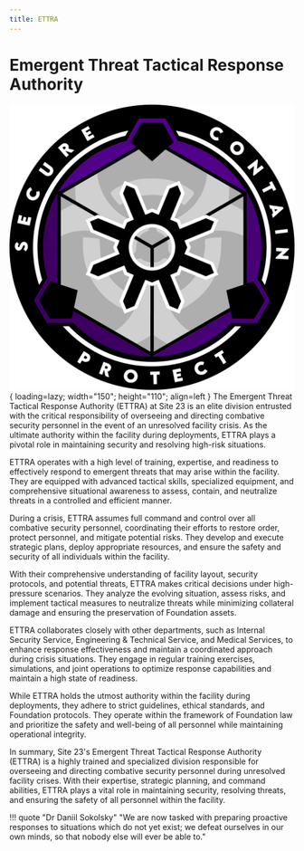 ```yaml
---
title: ETTRA
---
```


# Emergent Threat Tactical Response Authority

![ETTRA Logo](images/logo.png){ loading=lazy; width="150"; height="110"; align=left } The Emergent Threat Tactical Response Authority (ETTRA) at Site 23 is an elite division entrusted with the critical responsibility of overseeing and directing combative security personnel in the event of an unresolved facility crisis. As the ultimate authority within the facility during deployments, ETTRA plays a pivotal role in maintaining security and resolving high-risk situations.

ETTRA operates with a high level of training, expertise, and readiness to effectively respond to emergent threats that may arise within the facility. They are equipped with advanced tactical skills, specialized equipment, and comprehensive situational awareness to assess, contain, and neutralize threats in a controlled and efficient manner.

During a crisis, ETTRA assumes full command and control over all combative security personnel, coordinating their efforts to restore order, protect personnel, and mitigate potential risks. They develop and execute strategic plans, deploy appropriate resources, and ensure the safety and security of all individuals within the facility.

With their comprehensive understanding of facility layout, security protocols, and potential threats, ETTRA makes critical decisions under high-pressure scenarios. They analyze the evolving situation, assess risks, and implement tactical measures to neutralize threats while minimizing collateral damage and ensuring the preservation of Foundation assets.

ETTRA collaborates closely with other departments, such as Internal Security Service, Engineering & Technical Service, and Medical Services, to enhance response effectiveness and maintain a coordinated approach during crisis situations. They engage in regular training exercises, simulations, and joint operations to optimize response capabilities and maintain a high state of readiness.

While ETTRA holds the utmost authority within the facility during deployments, they adhere to strict guidelines, ethical standards, and Foundation protocols. They operate within the framework of Foundation law and prioritize the safety and well-being of all personnel while maintaining operational integrity.

In summary, Site 23's Emergent Threat Tactical Response Authority (ETTRA) is a highly trained and specialized division responsible for overseeing and directing combative security personnel during unresolved facility crises. With their expertise, strategic planning, and command abilities, ETTRA plays a vital role in maintaining security, resolving threats, and ensuring the safety of all personnel within the facility.

!!! quote "Dr Daniil Sokolsky"
    "We are now tasked with preparing proactive responses to situations which do not yet exist; we defeat ourselves in our own minds, so that nobody else will ever be able to."